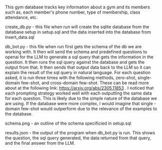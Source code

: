 This gym database tracks key information about a gym and its members such as, each member's phone number, type of membership, class attendance, etc. 


create_db.py - this file when run will create the sqlite database from the database setup in setup.sql and the data inserted into the database from insert_data.sql

db_bot.py - this file when run first gets the schema of the db we are working with. It then will send the schema and predefined questions to openai for the LLM to generate a sql query that gets the information in the question. It then runs the sql query against the database and gets the output from that. It then sends that output data back to the LLM so it can explain the result of the sql query in natural language. For each question asked, it is run three times with the following methods, zero-shot, single-domain few-shot, and cross-domain few-shot. These can be read more about at the following link:  https://arxiv.org/abs/2305.11853 . I noticed that each prompting strategy worked well with each outputting the same data for each question. This is likely due to the simple nature of the database we are using. If the database were more complex, I would imagine that single - domain few-shot would outperform due to the relevance of the examples to the database. 

schema.png - an outline of the schema specificied in setup.sql

results.json - the output of the program when db_bot.py is run. This shows the question, the sql query generated, the data returned from that query, and the final answer from the LLM. 